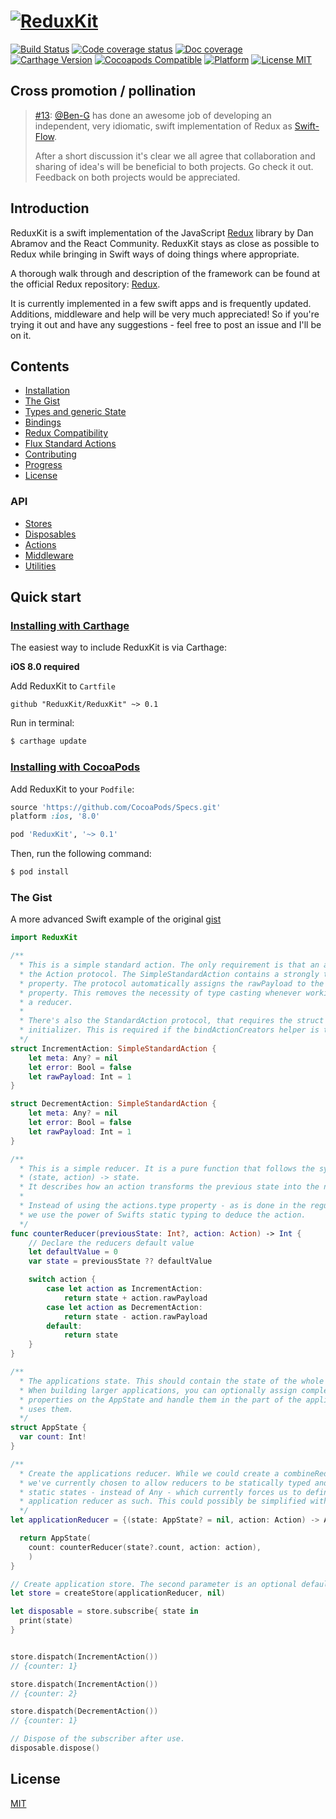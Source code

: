 # [![ReduxKit](https://cdn.rawgit.com/ReduxKit/ReduxKit/b3eb23d773f7c036d7567767884ed5cd50ff6b58/ReduxKit.svg)](https://github.com/ReduxKit/ReduxKit)

[![Build Status](https://img.shields.io/travis/ReduxKit/ReduxKit.svg)](https://travis-ci.org/ReduxKit/ReduxKit) [![Code coverage status](https://img.shields.io/codecov/c/github/ReduxKit/ReduxKit.svg)](http://codecov.io/github/ReduxKit/ReduxKit) [![Doc coverage](https://img.shields.io/cocoapods/metrics/doc-percent/ReduxKit.svg)](https://cocoapods.org/pods/ReduxKit)
[![Carthage Version](https://img.shields.io/github/tag/ReduxKit/ReduxKit.svg?label=carthage&color=4481C7)](https://github.com/Carthage/Carthage) [![Cocoapods Compatible](https://img.shields.io/cocoapods/v/ReduxKit.svg)](https://cocoapods.org/pods/ReduxKit) [![Platform](https://img.shields.io/cocoapods/p/ReduxKit.svg)](https://cocoapods.org/pods/ReduxKit) [![License MIT](https://img.shields.io/badge/license-MIT-4481C7.svg)](https://opensource.org/licenses/MIT)


## Cross promotion / pollination

> [\#13](https://github.com/ReduxKit/ReduxKit/issues/13): [@Ben-G](https://github.com/Ben-G) has done an awesome job of developing an independent, very idiomatic, swift implementation of Redux as [Swift-Flow](https://github.com/Swift-Flow/Swift-Flow).
>
> After a short discussion it's clear we all agree that collaboration and sharing of idea's will be beneficial to both projects. Go check it out. Feedback on both projects would be appreciated.

## Introduction

ReduxKit is a swift implementation of the JavaScript [Redux](http://rackt.github.io/redux) library by Dan Abramov and the React Community. ReduxKit stays as close as possible to Redux while bringing in Swift ways of doing things where appropriate.

A thorough walk through and description of the framework can be found at the official Redux repository: [Redux](http://rackt.github.io/redux).

It is currently implemented in a few swift apps and is frequently updated. Additions, middleware and help will be very much appreciated! So if you're trying it out and have any suggestions - feel free to post an issue and I'll be on it.

## Contents

- [Installation](http://reduxkit.github.io/ReduxKit/installation.html)
- [The Gist](http://reduxkit.github.io/ReduxKit/the-gist.html)
- [Types and generic State](http://reduxkit.github.io/ReduxKit/types-and-generic-state.html)
- [Bindings](http://reduxkit.github.io/ReduxKit/bindings.html)
- [Redux Compatibility](http://reduxkit.github.io/ReduxKit/redux-compatibility.html)
- [Flux Standard Actions](http://reduxkit.github.io/ReduxKit/flux-standard-actions.html)
- [Contributing](http://reduxkit.github.io/ReduxKit/contributing.html)
- [Progress](http://reduxkit.github.io/ReduxKit/progress.html)
- [License](http://reduxkit.github.io/ReduxKit/license.html)

### API

- [Stores](http://reduxkit.github.io/ReduxKit/Stores.html)
- [Disposables](http://reduxkit.github.io/ReduxKit/Disposables.html)
- [Actions](http://reduxkit.github.io/ReduxKit/Actions.html)
- [Middleware](http://reduxkit.github.io/ReduxKit/Middleware.html)
- [Utilities](http://reduxkit.github.io/ReduxKit/Utilities.html)

## Quick start

### [Installing with Carthage](https://github.com/Carthage/Carthage)

The easiest way to include ReduxKit is via Carthage:

**iOS 8.0 required**

Add ReduxKit to `Cartfile`

```
github "ReduxKit/ReduxKit" ~> 0.1
```

Run in terminal:

```bash
$ carthage update
```

### [Installing with CocoaPods](http://cocoapods.org)

Add ReduxKit to your `Podfile`:

```ruby
source 'https://github.com/CocoaPods/Specs.git'
platform :ios, '8.0'

pod 'ReduxKit', '~> 0.1'
```

Then, run the following command:

```bash
$ pod install
```


### The Gist

A more advanced Swift example of the original [gist](https://github.com/rackt/redux/blob/master/README.md#the-gist)

```swift
import ReduxKit

/**
  * This is a simple standard action. The only requirement is that an action complies to
  * the Action protocol. The SimpleStandardAction contains a strongly typed rawPayload
  * property. The protocol automatically assigns the rawPayload to the Actions payload
  * property. This removes the necessity of type casting whenever working with actions in
  * a reducer.
  *
  * There's also the StandardAction protocol, that requires the struct to have an
  * initializer. This is required if the bindActionCreators helper is to be used.
  */
struct IncrementAction: SimpleStandardAction {
    let meta: Any? = nil
    let error: Bool = false
    let rawPayload: Int = 1
}

struct DecrementAction: SimpleStandardAction {
    let meta: Any? = nil
    let error: Bool = false
    let rawPayload: Int = 1
}

/**
  * This is a simple reducer. It is a pure function that follows the syntax
  * (state, action) -> state.
  * It describes how an action transforms the previous state into the next state.
  *
  * Instead of using the actions.type property - as is done in the regular Redux framework
  * we use the power of Swifts static typing to deduce the action.
  */
func counterReducer(previousState: Int?, action: Action) -> Int {
    // Declare the reducers default value
    let defaultValue = 0
    var state = previousState ?? defaultValue

    switch action {
        case let action as IncrementAction:
            return state + action.rawPayload
        case let action as DecrementAction:
            return state - action.rawPayload
        default:
            return state
    }
}

/**
  * The applications state. This should contain the state of the whole application.
  * When building larger applications, you can optionally assign complex structs to
  * properties on the AppState and handle them in the part of the application that
  * uses them.
  */
struct AppState {
  var count: Int!
}

/**
  * Create the applications reducer. While we could create a combineReducer function
  * we've currently chosen to allow reducers to be statically typed and accept
  * static states - instead of Any - which currently forces us to define the
  * application reducer as such. This could possibly be simplified with reflection.
  */
let applicationReducer = {(state: AppState? = nil, action: Action) -> AppState in

  return AppState(
    count: counterReducer(state?.count, action: action),
    )
}

// Create application store. The second parameter is an optional default state.
let store = createStore(applicationReducer, nil)

let disposable = store.subscribe{ state in
  print(state)
}


store.dispatch(IncrementAction())
// {counter: 1}

store.dispatch(IncrementAction())
// {counter: 2}

store.dispatch(DecrementAction())
// {counter: 1}

// Dispose of the subscriber after use.
disposable.dispose()

```

## License

[MIT](http://reduxkit.github.io/ReduxKit/license.html)


